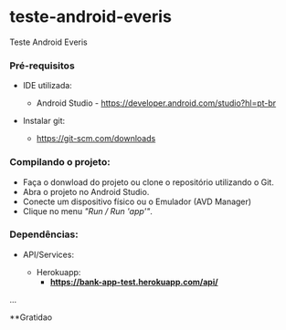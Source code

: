 # teste-android-everis
Teste Android Everis

### Pré-requisitos

* IDE utilizada:

    * Android Studio - https://developer.android.com/studio?hl=pt-br


* Instalar git:

    * https://git-scm.com/downloads
	
	
### Compilando o projeto:

* Faça o donwload do projeto ou clone o repositório utilizando o Git.
* Abra o projeto no Android Studio.
* Conecte um dispositivo físico ou o Emulador (AVD Manager)
* Clique no menu *"Run / Run 'app'"*.



### Dependências:

* API/Services:

    * Herokuapp:
        * **https://bank-app-test.herokuapp.com/api/**

...


**Gratidao


